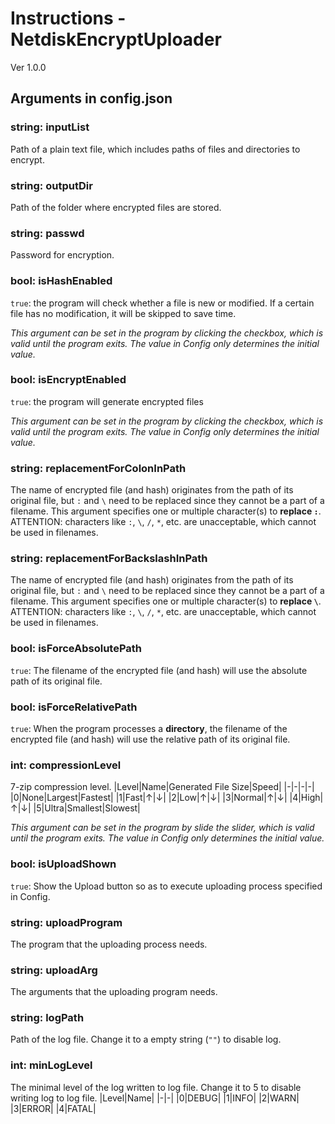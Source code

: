 # Instructions - NetdiskEncryptUploader

Ver 1.0.0

## Arguments in config.json

### string: inputList
Path of a plain text file, which includes paths of files and directories to encrypt.

### string: outputDir
Path of the folder where encrypted files are stored.

### string: passwd
Password for encryption.

### bool: isHashEnabled
`true`: the program will check whether a file is new or modified. If a certain file has no modification, it will be skipped to save time.

*This argument can be set in the program by clicking the checkbox, which is valid until the program exits. The value in Config only determines the initial value.*

### bool: isEncryptEnabled
`true`: the program will generate encrypted files

*This argument can be set in the program by clicking the checkbox, which is valid until the program exits. The value in Config only determines the initial value.*

### string: replacementForColonInPath
The name of encrypted file (and hash) originates from the path of its original file, but `:` and `\` need to be replaced since they cannot be a part of a filename. This argument specifies one or multiple character(s) to **replace `:`**. ATTENTION: characters like `:`, `\`, `/`, `*`, etc. are unacceptable, which cannot be used in filenames.

### string: replacementForBackslashInPath
The name of encrypted file (and hash) originates from the path of its original file, but `:` and `\` need to be replaced since they cannot be a part of a filename. This argument specifies one or multiple character(s) to **replace `\`**. ATTENTION: characters like `:`, `\`, `/`, `*`, etc. are unacceptable, which cannot be used in filenames.

### bool: isForceAbsolutePath
`true`: The filename of the encrypted file (and hash) will use the absolute path of its original file.

### bool: isForceRelativePath
`true`: When the program processes a **directory**, the filename of the encrypted file (and hash) will use the relative path of its original file.

### int: compressionLevel
7-zip compression level.
|Level|Name|Generated File Size|Speed|
|-|-|-|-|
|0|None|Largest|Fastest|
|1|Fast|↑|↓|
|2|Low|↑|↓|
|3|Normal|↑|↓|
|4|High|↑|↓|
|5|Ultra|Smallest|Slowest|

*This argument can be set in the program by slide the slider, which is valid until the program exits. The value in Config only determines the initial value.*

### bool: isUploadShown
`true`: Show the Upload button so as to execute uploading process specified in Config.

### string: uploadProgram
The program that the uploading process needs.

### string: uploadArg
The arguments that the uploading program needs.

### string: logPath
Path of the log file. Change it to a empty string (`""`) to disable log.

### int: minLogLevel
The minimal level of the log written to log file. Change it to 5 to disable writing log to log file.
|Level|Name|
|-|-|
|0|DEBUG|
|1|INFO|
|2|WARN|
|3|ERROR|
|4|FATAL|